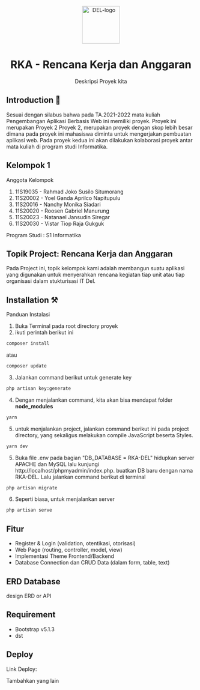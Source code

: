<p align="center"></p>

<p align="center">
      <img src="public/dist/images/del.png" alt="DEL-logo" width="100px" height="auto">
   </a>
</p>

<h1 align="center">
      RKA - Rencana Kerja dan Anggaran
   </a>
</h1>

<p align="center">Deskripsi Proyek kita</p>

## Introduction 🚀

Sesuai dengan silabus bahwa pada TA.2021-2022 mata kuliah Pengembangan Aplikasi
Berbasis Web ini memiliki proyek.
Proyek ini merupakan Proyek 2 Proyek 2, merupakan proyek dengan skop lebih besar dimana pada proyek ini mahasiswa diminta untuk mengerjakan pembuatan aplikasi web. Pada proyek kedua ini akan dilakukan kolaborasi proyek antar mata kuliah di program studi Informatika.

## Kelompok 1

Anggota Kelompok

<ol>
    <li>11S19035 - Rahmad Joko Susilo Situmorang</li>
    <li>11S20002 - Yoel Ganda Aprilco Napitupulu</li>
    <li>11S20016 - Nanchy Monika Siadari</li>
    <li>11S20020 - Roosen Gabriel Manurung</li>
    <li>11S20023 - Natanael Jansudin Siregar</li>
    <li>11S20030 - Vistar Tiop Raja Gukguk</li>
</ol>
Program Studi : S1 Informatika

## Topik Project: Rencana Kerja dan Anggaran

Pada Project ini, topik kelompok kami adalah membangun suatu aplikasi yang digunakan untuk menyerahkan rencana kegiatan tiap unit atau tiap organisasi dalam stukturisasi IT Del.

## Installation ⚒️

Panduan Instalasi

1. Buka Terminal pada root directory proyek
2. ikuti perintah berikut ini

```bash
composer install
```

atau

```bash
composer update
```

3. Jalankan command berikut untuk generate key

```bash
php artisan key:generate
```

4. Dengan menjalankan command, kita akan bisa mendapat folder **node_modules**

```bash
yarn
```

5. untuk menjalankan project, jalankan command berikut ini pada project directory, yang sekaligus melakukan compile JavaScript beserta Styles.

```bash
yarn dev
```

5. Buka file .env pada bagian "DB_DATABASE = RKA-DEL" hidupkan server APACHE dan MySQL lalu kunjungi http://localhost/phpmyadmin/index.php. buatkan DB baru dengan nama RKA-DEL.
   Lalu jalankan command berikut di terminal

```bash
php artisan migrate
```

6. Seperti biasa, untuk menjalankan server

```bash
php artisan serve
```

## Fitur

<ul>
    <li>Register & Login (validation, otentikasi, otorisasi)</li>
    <li>Web Page (routing, controller, model, view)</li>
    <li>Implementasi Theme Frontend/Backend</li>
    <li>Database Connection dan CRUD Data (dalam form, table, text)</li>
</ul>

## ERD Database

design ERD or API

## Requirement

<ul>
    <li>Bootstrap v5.1.3</li>
    <li>dst</li>
</ul>

## Deploy

Link Deploy:

Tambahkan yang lain
